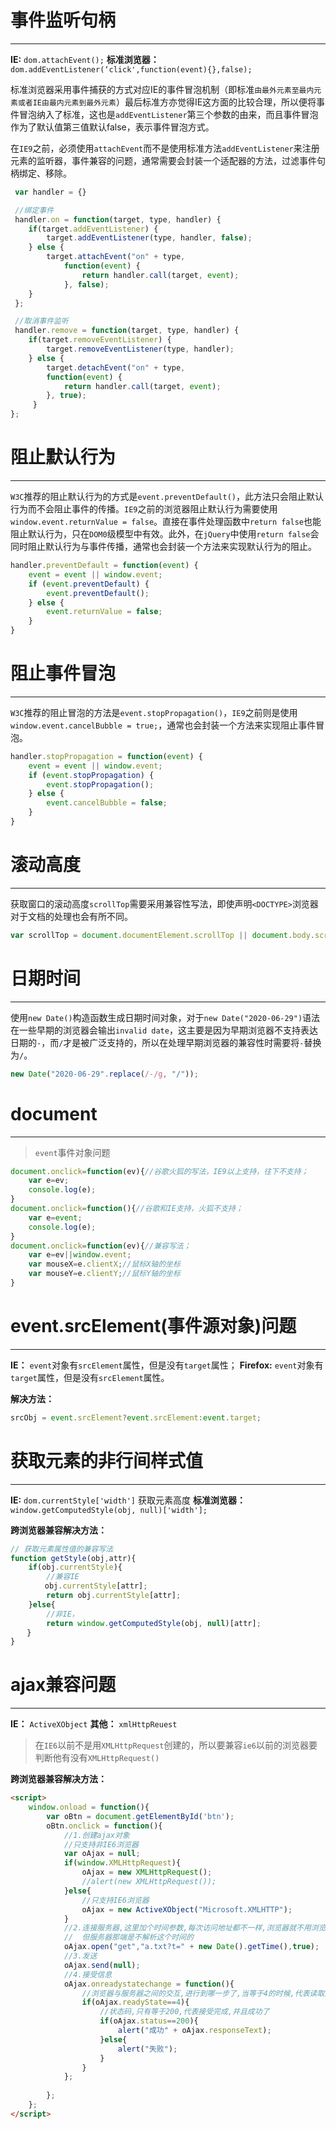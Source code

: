 
# 事件监听句柄
---

**IE:** `dom.attachEvent();`
**标准浏览器：** `dom.addEventListener(‘click',function(event){},false);`

标准浏览器采用事件捕获的方式对应IE的事件冒泡机制（即标准`由最外元素至最内元素或者IE由最内元素到最外元素`）最后标准方亦觉得IE这方面的比较合理，所以便将事件冒泡纳入了标准，这也是`addEventListener`第三个参数的由来，而且事件冒泡作为了默认值第三值默认false，表示事件冒泡方式。

在`IE9`之前，必须使用`attachEvent`而不是使用标准方法`addEventListener`来注册元素的监听器，事件兼容的问题，通常需要会封装一个适配器的方法，过滤事件句柄绑定、移除。

```js
 var handler = {}

 //绑定事件
 handler.on = function(target, type, handler) {
 	if(target.addEventListener) {
 		target.addEventListener(type, handler, false);
 	} else {
 		target.attachEvent("on" + type,
 			function(event) {
 				return handler.call(target, event);
 		    }, false);
 	}
 };

 //取消事件监听
 handler.remove = function(target, type, handler) {
 	if(target.removeEventListener) {
 		target.removeEventListener(type, handler);
 	} else {
 		target.detachEvent("on" + type,
 	    function(event) {
 			return handler.call(target, event);
 		}, true);
     }
};
```

# 阻止默认行为
---

`W3C`推荐的阻止默认行为的方式是`event.preventDefault()`，此方法只会阻止默认行为而不会阻止事件的传播。`IE9`之前的浏览器阻止默认行为需要使用`window.event.returnValue = false`。直接在事件处理函数中`return false`也能阻止默认行为，只在`DOM0`级模型中有效。此外，在`jQuery`中使用`return false`会同时阻止默认行为与事件传播，通常也会封装一个方法来实现默认行为的阻止。

```js
handler.preventDefault = function(event) {
    event = event || window.event;
    if (event.preventDefault) {
        event.preventDefault();
    } else {
        event.returnValue = false;
    }
}
```

# 阻止事件冒泡
---

`W3C`推荐的阻止冒泡的方法是`event.stopPropagation()`，`IE9`之前则是使用`window.event.cancelBubble = true;`，通常也会封装一个方法来实现阻止事件冒泡。

```js
handler.stopPropagation = function(event) {
    event = event || window.event;
    if (event.stopPropagation) {
        event.stopPropagation();
    } else {
        event.cancelBubble = false;
    }
}
```

# 滚动高度
---

获取窗口的滚动高度`scrollTop`需要采用兼容性写法，即使声明`<DOCTYPE>`浏览器对于文档的处理也会有所不同。

```js
var scrollTop = document.documentElement.scrollTop || document.body.scrollTop;
```

# 日期时间
---

使用`new Date()`构造函数生成日期时间对象，对于`new Date("2020-06-29")`语法在一些早期的浏览器会输出`invalid date`，这主要是因为早期浏览器不支持表达日期的`-`，而`/`才是被广泛支持的，所以在处理早期浏览器的兼容性时需要将`-`替换为`/`。

```js
new Date("2020-06-29".replace(/-/g, "/"));
```

# document
---

> `event`事件对象问题

```js
document.onclick=function(ev){//谷歌火狐的写法，IE9以上支持，往下不支持；
    var e=ev;
    console.log(e);
}
document.onclick=function(){//谷歌和IE支持，火狐不支持；
    var e=event;
    console.log(e);
}
document.onclick=function(ev){//兼容写法；
    var e=ev||window.event;
    var mouseX=e.clientX;//鼠标X轴的坐标
    var mouseY=e.clientY;//鼠标Y轴的坐标
}
```

# event.srcElement(事件源对象)问题
---

**IE：** `event`对象有`srcElement`属性，但是没有`target`属性；
**Firefox:** `event`对象有`target`属性，但是没有`srcElement`属性。

**解决方法：**

```js
srcObj = event.srcElement?event.srcElement:event.target;
```

# 获取元素的非行间样式值
---

**IE:** `dom.currentStyle['width']` 获取元素高度
**标准浏览器：** `window.getComputedStyle(obj, null)['width'];`

**跨浏览器兼容解决方法：**

```js
// 获取元素属性值的兼容写法
function getStyle(obj,attr){
    if(obj.currentStyle){
        //兼容IE
 　　　　obj.currentStyle[attr];
        return obj.currentStyle[attr];
    }else{
        //非IE，
 　　　  return window.getComputedStyle(obj, null)[attr]; 
 　 }
}
```

# ajax兼容问题
---

**IE：** `ActiveXObject`
**其他：** `xmlHttpReuest`

> 在`IE6`以前不是用`XMLHttpRequest`创建的，所以要兼容`ie6`以前的浏览器要判断他有没有`XMLHttpRequest()`

**跨浏览器兼容解决方法：**

```html
<script>
	window.onload = function(){
		var oBtn = document.getElementById('btn');
		oBtn.onclick = function(){
			//1.创建ajax对象
			//只支持非IE6浏览器
			var oAjax = null;
			if(window.XMLHttpRequest){
				oAjax = new XMLHttpRequest();				
				//alert(new XMLHttpRequest());
			}else{
				//只支持IE6浏览器
				oAjax = new ActiveXObject("Microsoft.XMLHTTP");	
			}
			//2.连接服务器,这里加个时间参数,每次访问地址都不一样,浏览器就不用浏览器里的缓冲了,但
			//	但服务器那端是不解析这个时间的
			oAjax.open("get","a.txt?t=" + new Date().getTime(),true);
			//3.发送
			oAjax.send(null);		
			//4.接受信息
			oAjax.onreadystatechange = function(){
				//浏览器与服务器之间的交互,进行到哪一步了,当等于4的时候,代表读取完成了
				if(oAjax.readyState==4){
					//状态码,只有等于200,代表接受完成,并且成功了
					if(oAjax.status==200){
						alert("成功" + oAjax.responseText);	
					}else{
						alert("失败");	
					}	
				}	
			};
				
		};
	};
</script>
```